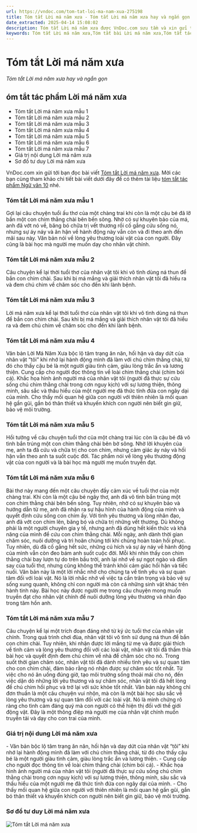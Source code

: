 ```yaml
---
url: https://vndoc.com/tom-tat-loi-ma-nam-xua-275198
title: Tóm tắt Lời má năm xưa - Tóm tắt Lời má năm xưa hay và ngắn gọn - VnDoc.com
date_extracted: 2025-04-14 15:08:02
description: Tóm tắt Lời má năm xưa được VnDoc.com sưu tầm và xin gửi tới bạn đọc cùng tham khảo.
keywords: Tóm tắt Lời má năm xưa,Tóm tắt bài Lời má năm xưa,Tóm tắt tác phẩm Lời má năm xưa,lời má năm xưa,ngữ văn 10,ngữ văn 10 ctst,ngữ văn 10 chân trời sáng tạo,tóm tắt ngữ văn 10 chân trời sáng tạo,Tóm tắt Lời má năm xưa ngắn gọn,Lời má năm xưa tóm tắt,Tóm tắt Lời má năm xưa hay nhất
---
```


# Tóm tắt Lời má năm xưa
 _Tóm tắt Lời má năm xưa hay và ngắn gọn_
## óm tắt tác phẩm Lời má năm xưa
  * Tóm tắt Lời má năm xưa mẫu 1
  * Tóm tắt Lời má năm xưa mẫu 2
  * Tóm tắt Lời má năm xưa mẫu 3
  * Tóm tắt Lời má năm xưa mẫu 4
  * Tóm tắt Lời má năm xưa mẫu 5
  * Tóm tắt Lời má năm xưa mẫu 6
  * Tóm tắt Lời má năm xưa mẫu 7
  * Giá trị nội dung Lời má năm xưa
  * Sơ đồ tư duy Lời má năm xưa

VnDoc.com xin gửi tới bạn đọc bài viết [Tóm tắt Lời má năm xưa](<https://vndoc.com/tom-tat-loi-ma-nam-xua-275198>). Mời các bạn cùng tham khảo chi tiết bài viết dưới đây để có thêm tài liệu [tóm tắt tác phẩm Ngữ văn 10](<https://vndoc.com/tom-tat-ngu-van-10-ctst>) nhé.
### Tóm tắt Lời má năm xưa mẫu 1
Gợi lại câu chuyện tuổi ấu thơ của một chàng trai khi còn là một cậu bé đã lỡ bắn một con chim thằng chài bên bến sông. Nhờ có sự khuyên bảo của má, anh đã vớt nó về, băng bó chữa trị vết thương rồi cố gắng cứu sống nó, nhưng sự áy náy và ân hận về hành động này vẫn còn và đi theo anh đến mãi sau này. Văn bản nói về lòng yêu thương loài vật của con người. Đây cũng là bài học mà người mẹ muốn dạy cho nhân vật chính.
### Tóm tắt Lời má năm xưa mẫu 2
Câu chuyện kể lại thời tuổi thơ của nhân vật tôi khi vô tình dùng ná thun để bắn con chim chài. Sau khi bị má mắng và giải thích nhân vật tôi đã hiểu ra và đem chú chim về chăm sóc cho đến khi lành bệnh.
### Tóm tắt Lời má năm xưa mẫu 3
Lời má năm xưa kể lại thời tuổi thơ của nhân vật tôi khi vô tình dùng ná thun để bắn con chim chài. Sau khi bị má mắng và giải thích nhân vật tôi đã hiểu ra và đem chú chim về chăm sóc cho đến khi lành bệnh.
### Tóm tắt Lời má năm xưa mẫu 4
Văn bản Lời Má Năm Xưa bộc lộ tâm trạng ăn năn, hối hận và day dứt của nhân vật “tôi” khi nhớ lại hành động mình đã làm với chú chim thằng chài, từ đó cho thấy cậu bé là một người giàu tình cảm, giàu lòng trắc ẩn và lương thiện. Cung cấp cho người đọc thông tin về loài chim thằng chài \(chim bói cá\). Khắc họa hình ảnh người má của nhân vật tôi \(người đã thực sự cứu sống chú chim thằng chài trong cơn nguy kịch\) với sự lương thiện, thông minh, sâu sắc và thấu hiểu của một người mẹ đã thức tỉnh đứa con ngây dại của mình. Cho thấy mối quan hệ giữa con người với thiên nhiên là mối quan hệ gần gũi, gắn bó thân thiết và khuyến khích con người nên biết gìn giữ, bảo vệ môi trường.
### Tóm tắt Lời má năm xưa mẫu 5
Hồi tưởng về câu chuyện tuổi thơ của một chàng trai lúc còn là cậu bé đã vô tình bắn trúng một con chim thằng chài bên bờ sông. Nhờ lời khuyên của mẹ, anh ta đã cứu và chữa trị cho con chim, nhưng cảm giác áy náy và hối hận vẫn theo anh ta suốt cuộc đời. Tác phẩm nói về lòng yêu thương động vật của con người và là bài học mà người mẹ muốn truyền đạt.
### Tóm tắt Lời má năm xưa mẫu 6
Bài thơ này mang đến một câu chuyện đầy cảm xúc về tuổi thơ của một chàng trai. Khi còn là một cậu bé ngây thơ, anh đã vô tình bắn trúng một con chim thằng chài bên bến sông. Tuy nhiên, nhờ có sự khuyên bảo và hướng dẫn từ mẹ, anh đã nhận ra sự hậu hĩnh của hành động của mình và quyết định cứu sống con chim ấy.
Với tình yêu thương và lòng nhân đạo, anh đã vớt con chim lên, băng bó và chữa trị những vết thương. Dù không phải là một người chuyên gia y tế, nhưng anh đã dùng hết kiến thức và khả năng của mình để cứu con chim thằng chài. Mỗi ngày, anh dành thời gian chăm sóc, nuôi dưỡng và trì hoãn chúng tới khi chúng hoàn toàn hồi phục.
Tuy nhiên, dù đã cố gắng hết sức, những cú hích và sự áy náy về hành động của mình vẫn còn đeo bám anh suốt cuộc đời. Mỗi khi nhìn thấy con chim thằng chài bay lượn tự do trên bầu trời, anh lại nhớ về sự ngọt ngào và đắm say của tuổi thơ, nhưng cũng không thể tránh khỏi cảm giác hối hận và tiếc nuối.
Văn bản này là một lời nhắc nhở cho chúng ta về tình yêu và sự quan tâm đối với loài vật. Nó là lời nhắc nhở về việc ta cần trân trọng và bảo vệ sự sống xung quanh, không chỉ con người mà còn cả những sinh vật khác trên hành tinh này. Bài học này được người mẹ trong câu chuyện mong muốn truyền đạt cho nhân vật chính để nuôi dưỡng lòng yêu thương và nhân đạo trong tâm hồn anh.
### Tóm tắt Lời má năm xưa mẫu 7
Câu chuyện kể lại một trích đoạn đáng nhớ từ ký ức tuổi thơ của nhân vật chính. Trong quá trình chơi đùa, nhân vật tôi vô tình sử dụng ná thun để bắn con chim chài. Tuy nhiên, khi nhận được lời mắng từ mẹ và được giải thích về tình cảm và lòng yêu thương đối với các loài vật, nhân vật tôi đã thấm thía bài học và quyết định đem chú chim về nhà để chăm sóc cho nó.
Trong suốt thời gian chăm sóc, nhân vật tôi đã dành nhiều tình yêu và sự quan tâm cho con chim chài, đảm bảo rằng nó nhận được sự chăm sóc tốt nhất. Từ việc cho nó ăn uống đúng giờ, tạo môi trường sống thoải mái cho nó, đến việc dặn dò những lời yêu thương và sự chăm sóc, nhân vật tôi đã hết lòng để chú chim hồi phục và trở lại với sức khỏe tốt nhất.
Văn bản này không chỉ đơn thuần là một câu chuyện vui nhộn, mà còn là một bài học sâu sắc về lòng yêu thương và sự quan tâm đối với các loài vật. Nó là minh chứng rõ ràng cho tình cảm đáng quý mà con người có thể hiện thị đối với thế giới động vật. Đây là một thông điệp mà người mẹ của nhân vật chính muốn truyền tải và dạy cho con trai của mình.
### Giá trị nội dung Lời má năm xưa
\- Văn bản bộc lộ tâm trạng ăn năn, hối hận và day dứt của nhân vật “tôi” khi nhớ lại hành động mình đã làm với chú chim thằng chài, từ đó cho thấy cậu bé là một người giàu tình cảm, giàu lòng trắc ẩn và lương thiện.
\- Cung cấp cho người đọc thông tin về loài chim thằng chài \(chim bói cá\).
\- Khắc họa hình ảnh người má của nhân vật tôi \(người đã thực sự cứu sống chú chim thằng chài trong cơn nguy kịch\) với sự lương thiện, thông minh, sâu sắc và thấu hiểu của một người mẹ đã thức tỉnh đứa con ngây dại của mình.
\- Cho thấy mối quan hệ giữa con người với thiên nhiên là mối quan hệ gần gũi, gắn bó thân thiết và khuyến khích con người nên biết gìn giữ, bảo vệ môi trường.
### Sơ đồ tư duy Lời má năm xưa
![Tóm tắt Lời má năm xưa](https://i.vdoc.vn/data/image/2022/09/09/tom-tat-loi-ma-nam-xua-1.jpg)
